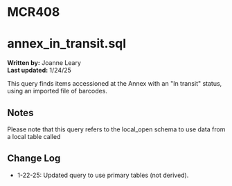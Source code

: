 # MCR408
# annex_in_transit.sql

**Written by:** Joanne Leary  
**Last updated:** 1/24/25

This query finds items accessioned at the Annex with an "In transit" status, using an imported file of barcodes.

## Notes
Please note that this query refers to the local_open schema to use data from a local table called 
## Change Log
- 1-22-25: Updated query to use primary tables (not derived).
